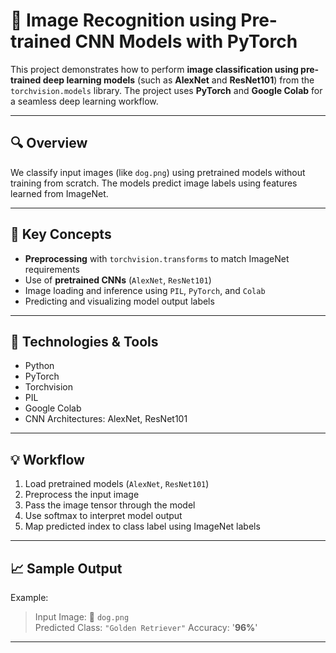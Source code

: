 # 🐶 Image Recognition using Pre-trained CNN Models with PyTorch

This project demonstrates how to perform **image classification using pre-trained deep learning models** (such as **AlexNet** and **ResNet101**) from the `torchvision.models` library. The project uses **PyTorch** and **Google Colab** for a seamless deep learning workflow.

---

## 🔍 Overview

We classify input images (like `dog.png`) using pretrained models without training from scratch. The models predict image labels using features learned from ImageNet.

---

## 🧠 Key Concepts

- **Preprocessing** with `torchvision.transforms` to match ImageNet requirements
- Use of **pretrained CNNs** (`AlexNet`, `ResNet101`)
- Image loading and inference using `PIL`, `PyTorch`, and `Colab`
- Predicting and visualizing model output labels

---

## 🔧 Technologies & Tools

- Python
- PyTorch
- Torchvision
- PIL
- Google Colab
- CNN Architectures: AlexNet, ResNet101

---

## 💡 Workflow

1. Load pretrained models (`AlexNet`, `ResNet101`)
2. Preprocess the input image
3. Pass the image tensor through the model
4. Use softmax to interpret model output
5. Map predicted index to class label using ImageNet labels

---

## 📈 Sample Output

Example:
> Input Image: 🐶 `dog.png`  
> Predicted Class: `"Golden Retriever"`
> Accuracy: '**96%**'
---


